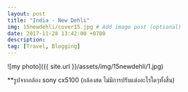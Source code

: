 ```yaml
---
layout: post
title: "India - New Dehli"
img: 15newdehli/cover15.jpg # Add image post (optional)
date: 2017-11-28 13:42:00 +0700
description:
tag: [Travel, Blogging]
---
```


![my photo]({{ site.url }}/assets/img/15newdehli/1.jpg)


**รูปจากกล้อง sony cx5100 (กล้องสด ไม่มีการปรับแต่งอะไรใดๆทั้งสิ้น)
